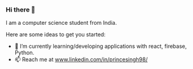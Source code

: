 ### Hi there 👋

I am a computer science student from India.

Here are some ideas to get you started:

- 🔭 I’m currently learning/developing applications with react, firebase, Python.
- 📫 Reach me at
www.linkedin.com/in/princesingh98/

